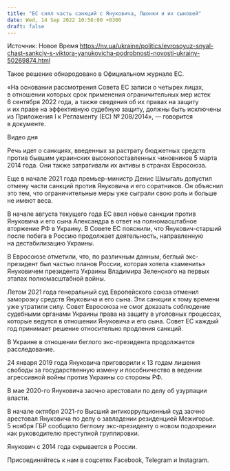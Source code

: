 ```yaml
---
title: "ЕС снял часть санкций с Януковича, Пшонки и их сыновей"
date: Wed, 14 Sep 2022 10:56:00 +0300
draft: false
---
```

Источник: Новое Время https://nv.ua/ukraine/politics/evrosoyuz-snyal-chast-sankciy-s-viktora-yanukovicha-podrobnosti-novosti-ukrainy-50269874.html


 Такое решение обнародовано в Официальном журнале ЕС.

«На основании рассмотрения Совета ЕС записи о четырех лицах, в отношении которых срок применения ограничительных мер истек 6 сентября 2022 года, а также сведения об их правах на защиту и их праве на эффективную судебную защиту, должны быть исключены из Приложения I к Регламенту (ЕС) № 208/2014», — говорится в документе.

 Видео дня   

Речь идет о санкциях, введенных за растрату бюджетных средств против бывшим украинских высокопоставленных чиновников 5 марта 2014 года. Они также затрагивали их активы в странах Евросоюза.

Еще в начале 2021 года премьер-министр Денис Шмыгаль допустил отмену части санкций против Януковича и его соратников. Он объяснил это тем, что ограничительные меры уже сыграли свою роль и больше не имеют веса.

В начале августа текущего года ЕС ввел новые санкции против Януковича и его сына Александра в ответ на полномасштабное вторжение РФ в Украину. В Совете ЕС пояснили, что Янукович-старший после побега в Россию продолжает деятельность, направленную на дестабилизацию Украины.

В Евросоюзе отметили, что, по различным данным, беглый экс-президент был частью планов России, которая хотела «заменить» Януковичем президента Украины Владимира Зеленского на первых этапах полномасштабной войны.

Летом 2021 года генеральный суд Европейского союза отменил заморозку средств Януковича и его сына. Эти санкции к тому времени уже утратили силу. Совет Евросоюза не смог доказать соблюдение судебными органами Украины права на защиту в уголовных процессах, которые ведутся в отношении Януковича и его сына. Совет ЕС каждый год принимает решение относительно продления санкций.

В Украине в отношении беглого экс-президента продолжается расследование.

24 января 2019 года Януковича приговорили к 13 годам лишения свободы за государственную измену и пособничество в ведении агрессивной войны против Украины со стороны РФ.

В мае 2020-го Януковича заочно арестовали по делу об узурпации власти.

В начале октября 2021-го Высший антикоррупционный суд заочно арестовал Януковича по делу о завладении резиденцией Межигорье. 5 ноября ГБР сообщило беглому экс-президенту о новом подозрении как руководителю преступной группировки.

Янукович с 2014 года скрывается в России.

Присоединяйтесь к нам в соцсетях Facebook, Telegram и Instagram.
